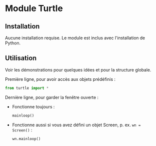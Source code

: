 # Module Turtle

## Installation
Aucune installation requise. Le module est inclus avec l'installation de Python.

## Utilisation

Voir les démonstrations pour quelques idées et pour la structure globale.

Première ligne, pour avoir accès aux objets prédéfinis :

```python
from turtle import *
```

Dernière ligne, pour garder la fenêtre ouverte :

* Fonctionne toujours :
    ```python
    mainloop()
    ```
* Fonctionne aussi si vous avez défini un objet Screen, p. ex. `wn = Screen()` :
    ```python
    wn.mainloop()
    ```
